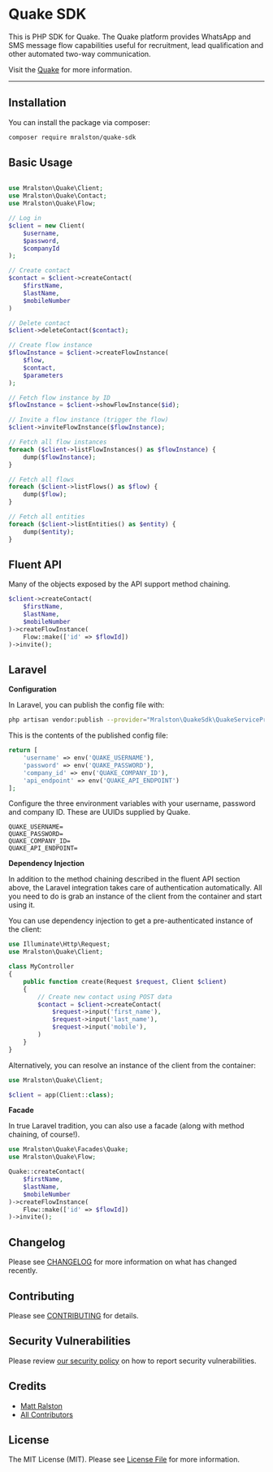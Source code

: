 # Quake SDK

This is PHP SDK for Quake.
The Quake platform provides WhatsApp and SMS message flow capabilities useful for recruitment, lead qualification and
other automated two-way communication.

Visit the [Quake](https://www.quake.co.uk/) for more information.

---
## Installation

You can install the package via composer:

```bash
composer require mralston/quake-sdk
```
## Basic Usage

```php

use Mralston\Quake\Client;
use Mralston\Quake\Contact;
use Mralston\Quake\Flow;

// Log in
$client = new Client(
    $username,
    $password,
    $companyId
);

// Create contact
$contact = $client->createContact(
    $firstName,
    $lastName,
    $mobileNumber
)

// Delete contact
$client->deleteContact($contact);

// Create flow instance
$flowInstance = $client->createFlowInstance(
    $flow,
    $contact,
    $parameters
);

// Fetch flow instance by ID
$flowInstance = $client->showFlowInstance($id);

// Invite a flow instance (trigger the flow)
$client->inviteFlowInstance($flowInstance);

// Fetch all flow instances
foreach ($client->listFlowInstances() as $flowInstance) {
    dump($flowInstance);
}

// Fetch all flows
foreach ($client->listFlows() as $flow) {
    dump($flow);
}

// Fetch all entities
foreach ($client->listEntities() as $entity) {
    dump($entity);
}
```

## Fluent API

Many of the objects exposed by the API support method chaining.

```php
$client->createContact(
    $firstName,
    $lastName,
    $mobileNumber
)->createFlowInstance(
    Flow::make(['id' => $flowId])
)->invite();

```

## Laravel

**Configuration**

In Laravel, you can publish the config file with:
```bash
php artisan vendor:publish --provider="Mralston\QuakeSdk\QuakeServiceProvider" --tag="config"
```

This is the contents of the published config file:

```php
return [
    'username' => env('QUAKE_USERNAME'),
    'password' => env('QUAKE_PASSWORD'),
    'company_id' => env('QUAKE_COMPANY_ID'),
    'api_endpoint' => env('QUAKE_API_ENDPOINT')
];
```

Configure the three environment variables with your username, password and company ID.
These are UUIDs supplied by Quake.

```dotenv
QUAKE_USERNAME=
QUAKE_PASSWORD=
QUAKE_COMPANY_ID=
QUAKE_API_ENDPOINT=
```

**Dependency Injection**

In addition to the method chaining described in the fluent API section above, the Laravel integration takes care of
authentication automatically. All you need to do is grab an instance of the client from the container and start using it.

You can use dependency injection to get a pre-authenticated instance of the client:

```php
use Illuminate\Http\Request;
use Mralston\Quake\Client;

class MyController
{
    public function create(Request $request, Client $client)
    {
        // Create new contact using POST data
        $contact = $client->createContact(
            $request->input('first_name'),
            $request->input('last_name'),
            $request->input('mobile'),
        )
    }
}
```

Alternatively, you can resolve an instance of the client from the container:

```php
use Mralston\Quake\Client;

$client = app(Client::class);
```

**Facade**

In true Laravel tradition, you can also use a facade (along with method chaining, of course!).

```php
use Mralston\Quake\Facades\Quake;
use Mralston\Quake\Flow;

Quake::createContact(
    $firstName,
    $lastName,
    $mobileNumber
)->createFlowInstance(
    Flow::make(['id' => $flowId])
)->invite();
```

## Changelog

Please see [CHANGELOG](CHANGELOG.md) for more information on what has changed recently.

## Contributing

Please see [CONTRIBUTING](.github/CONTRIBUTING.md) for details.

## Security Vulnerabilities

Please review [our security policy](../../security/policy) on how to report security vulnerabilities.

## Credits

- [Matt Ralston](https://github.com/mralston)
- [All Contributors](../../contributors)

## License

The MIT License (MIT). Please see [License File](LICENSE.md) for more information.
